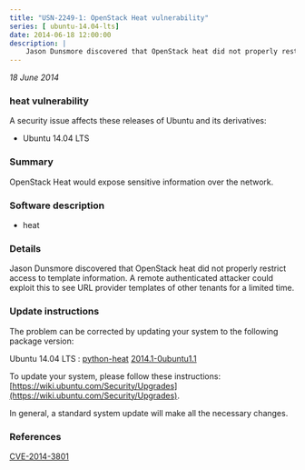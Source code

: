 ```yaml
---
title: "USN-2249-1: OpenStack Heat vulnerability"
series: [ ubuntu-14.04-lts]
date: 2014-06-18 12:00:00
description: |
    Jason Dunsmore discovered that OpenStack heat did not properly restrict access to template information. A remote authenticated attacker could exploit this to see URL provider templates of other tenants for a limited time. 
--- 
```

 
 

*18 June 2014*

### heat vulnerability

A security issue affects these releases of Ubuntu and its derivatives:

* Ubuntu 14.04 LTS

### Summary

OpenStack Heat would expose sensitive information over the network. 

### Software description

* heat 

### Details

Jason Dunsmore discovered that OpenStack heat did not properly restrict access to template information. A remote authenticated attacker could exploit this to see URL provider templates of other tenants for a limited time. 

### Update instructions

The problem can be corrected by updating your system to the following package version:

Ubuntu 14.04 LTS
 : [python-heat](https://launchpad.net/ubuntu/+source/heat) <span> [2014.1-0ubuntu1.1](https://launchpad.net/ubuntu/+source/heat/2014.1-0ubuntu1.1) </span> 

To update your system, please follow these instructions: [https://wiki.ubuntu.com/Security/Upgrades](https://wiki.ubuntu.com/Security/Upgrades).

In general, a standard system update will make all the necessary changes. 

### References

 
 [CVE-2014-3801](http://people.ubuntu.com/~ubuntu-security/cve/CVE-2014-3801)
 

